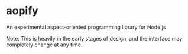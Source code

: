 # aopify
An experimental aspect-oriented programming library for Node.js

Note: This is heavily in the early stages of design, and the interface may completely change at any time.
